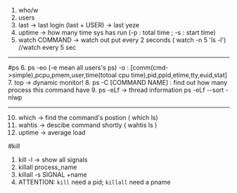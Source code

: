 1. who/w
2. users
3. last -> last login (last + USER) -> last yeze
4. uptime -> how many time sys has run (-p : total time ; -s : start time)
5. watch COMMAND -> watch out put every 2 seconds ( watch -n 5 'ls -l') //watch every 5 sec
___
#ps
6. ps -eo (-e mean all users's ps) 
-o : [comm(cmd->simple),pcpu,pmem,user,time(totoal cpu time),pid,ppid,etime,tty,euid,stat]
7. top -> dynamic monitor!
8. ps -C [COMMAND NAME] : find out how many process this command have
9. ps -eLf -> thread information
ps -eLf --sort -nlwp
___
10. which -> find the command's postion ( which ls)
11. wahtis ->  descibe command shortly ( wahtis ls )
12. uptime -> average load

#kill

1. kill -l -> show all signals
2. killall process_name
3. killall -s SIGNAL +name
4. ATTENTION: `kill` need a pid; `killall` need a pname